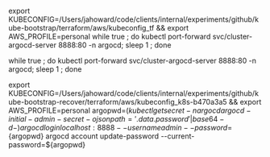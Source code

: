 export KUBECONFIG=/Users/jahoward/code/clients/internal/experiments/github/kube-bootstrap/terraform/aws/kubeconfig_tf && export AWS_PROFILE=personal
while true ; do kubectl port-forward svc/cluster-argocd-server 8888:80 -n argocd; sleep 1 ; done

while true ; do kubectl port-forward svc/cluster-argocd-server 8888:80 -n argocd; sleep 1 ; done

export KUBECONFIG=/Users/jahoward/code/clients/internal/experiments/github/kube-bootstrap-recover/terraform/aws/kubeconfig_k8s-b470a3a5 && export AWS_PROFILE=personal
argopwd=$( kubectl get secret -n argocd argocd-initial-admin-secret -o jsonpath='{.data.password}' | base64 -d - )
argocd login localhost:8888 --username admin --password=${argopwd}
argocd account update-password --current-password=${argopwd}